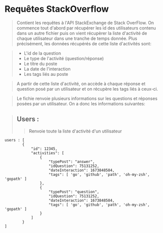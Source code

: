 # Requêtes StackOverflow

>Contient les requêtes à l'API StackExchange de Stack OverFlow. On commence tout d'abord par récupérer les id des utilisateurs contenu dans un autre fichier
puis on vient récupèrer la liste d'activité de chaque utilisateur dans une tranche de temps donnée. Plus précisément, les données récupérés de cette liste d'activités sont:

>- L'id de la question
>- Le type de l'activité (question/réponse)
>- Le titre du poste
>- La date de l'interaction
>- Les tags liés au poste

>A partir de cette liste d'activité, on accède à chaque
réponse et question posé par un utilisateur et on récupère les tags liés à ceux-ci.

>Le fichie renvoie plusieurs informations sur les questions et réponses posées par un utilisateur. On a donc les informations suivantes:

>## Users :
>>
>>Renvoie toute la liste d'activité d'un utilisateur
>>
    users : [
            {
                "id": 12345,
                "activities": [
                    {
                        "typePost": "answer",
                        "idQuestion": 75131252,
                        "dateInteraction": 1673848584,
                        "tags": [ 'go', 'github', 'path', 'oh-my-zsh', 'gopath' ]
                    },
                    {
                        "typePost": "question",
                        "idQuestion": 75131252,
                        "dateInteraction": 1673848584,
                        "tags": [ 'go', 'github', 'path', 'oh-my-zsh', 'gopath' ]
                    }
                ]
            }
    ]
